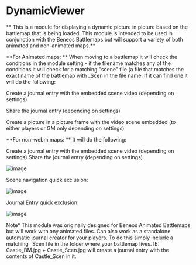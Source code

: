 # DynamicViewer
**
This is a module for displaying a dynamic picture in picture based on the battlemap that is being loaded. This module is intended to be used in conjunction with the Beneos Battlemaps but will support a variety of both animated and non-animated maps.**


**For Animated maps:
**
When moving to a battlemap it will check the conditions in the module setting - if the filename matches any of the conditions it will check for a matching "scene" file (a file that matches the exact name of the battlemap with _Scen in the file name. If it can find one it will do the following:

Create a journal entry with the embedded scene video (depending on settings)

Share the journal entry (depending on settings)

Create a picture in a picture frame with the video scene embedded (to either players or GM only depending on settings)

**For non-webm maps:
**
It will do the following:

Create a journal entry with the embedded scene video (depending on settings)
Share the journal entry (depending on settings)

![image](https://user-images.githubusercontent.com/78631300/193439488-a42a18d1-81fe-4f01-b6b4-5645c1148aa7.png)


Scene navigation quick exclusion:

![image](https://user-images.githubusercontent.com/78631300/193439504-28aece89-96eb-4f40-b1f6-267f711b9413.png)

Journal Entry quick exclusion:

![image](https://user-images.githubusercontent.com/78631300/193439540-63a2ac7d-50ba-4ed3-9510-3cc691aa7065.png)

Note* This module was originally designed for Beneos Animated Battlemaps but will work with any animated files. Can also work as a standalone automatic journal creator for your players. To do this simply include a matching _Scen file in the folder where your battlemap lives. IE: Castle_BM.jpg + Castle_Scen.jpg will create a journal entry with the contents of Castle_Scen in it.
